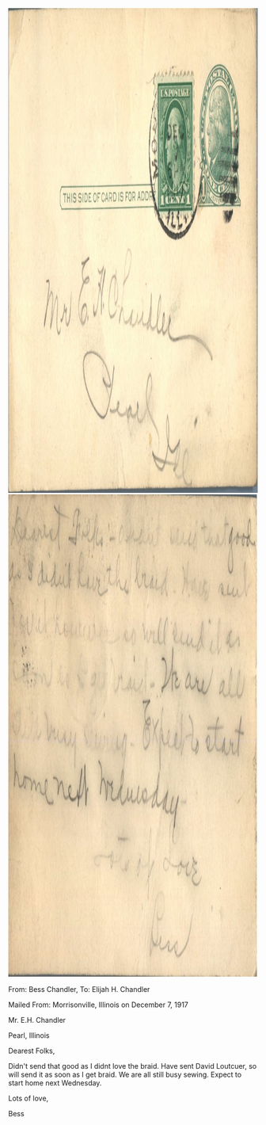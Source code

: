 <html><body><a href="/wp-content/uploads/2014/04/postcard-2014-20140421_18261858_0070.jpg"><img class="alignnone size-full wp-image-337" src="/wp-content/uploads/2014/04/postcard-2014-20140421_18261858_0070.jpg" alt="postcard-2014-20140421_18261858_0070" width="1521" height="979"></a><a href="/wp-content/uploads/2014/04/postcard-2014-20140421_18262615_0071.jpg"><img class="alignnone size-full wp-image-336" src="/wp-content/uploads/2014/04/postcard-2014-20140421_18262615_0071.jpg" alt="postcard-2014-20140421_18262615_0071" width="1530" height="974"></a>



From: Bess Chandler, To: Elijah H. Chandler

Mailed From: Morrisonville, Illinois on December 7, 1917



Mr. E.H. Chandler

Pearl, Illinois



Dearest Folks,

Didn't send that good as I didnt love the braid. Have sent David Loutcuer, so will send it as soon as I get braid. We are all still busy sewing. Expect to start home next Wednesday.

Lots of love,

Bess</body></html>
